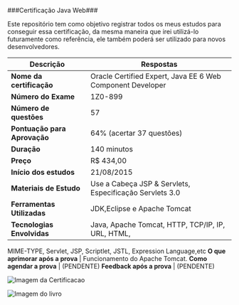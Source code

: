 ###Certificação Java Web###

Este repositório tem como objetivo registrar todos os meus estudos para conseguir essa certificação, da mesma maneira que irei utilizá-lo futuramente como referência, ele também poderá ser utilizado para novos desenvolvedores.

Descrição | Respostas 
--------- | ------------
**Nome da certificação** | Oracle Certified Expert, Java EE 6 Web Component Developer
**Número do Exame** | 1Z0-899
**Número de questões** | 57
**Pontuação para Aprovação** | 64% (acertar 37 questões)
**Duração** | 140 minutos 
**Preço** | R$ 434,00
**Início dos estudos** | 21/08/2015
**Materiais de Estudo** | Use a Cabeça JSP & Servlets, Especificação Servlets 3.0
**Ferramentas Utilizadas** | JDK,Eclipse e Apache Tomcat
**Tecnologias Envolvidas** | Java, Apache Tomcat, HTTP, TCP/IP, IP, URL, HTML,
MIME-TYPE, Servlet, JSP, Scriptlet, JSTL, Expression Language,etc
**O que aprimorar após a prova** | Funcionamento do Apache Tomcat.
**Como agendar a prova** | (PENDENTE)
**Feedback após a prova** | (PENDENTE)


![Imagem da Certificacao](http://s28.postimg.org/sva77qszv/phpv1oh_Lo.jpg)

![Imagem do livro](http://isuba.s8.com.br/produtos/01/00/item/6829/4/6829450G1.jpg)
